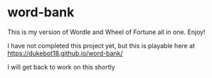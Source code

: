 # word-bank
This is my version of Wordle and Wheel of Fortune all in one. Enjoy!

I have not completed this project yet, but this is playable here at https://dukebot18.github.io/word-bank/ 

I will get back to work on this shortly
